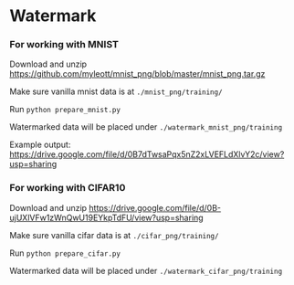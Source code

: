 # Watermark

### For working with MNIST

Download and unzip https://github.com/myleott/mnist_png/blob/master/mnist_png.tar.gz

Make sure vanilla mnist data is at `./mnist_png/training/`

Run `python prepare_mnist.py`

Watermarked data will be placed under `./watermark_mnist_png/training`

Example output: https://drive.google.com/file/d/0B7dTwsaPqx5nZ2xLVEFLdXlvY2c/view?usp=sharing

### For working with CIFAR10

Download and unzip https://drive.google.com/file/d/0B-ujUXlVFw1zWnQwU19EYkpTdFU/view?usp=sharing

Make sure vanilla cifar data is at `./cifar_png/training/`

Run `python prepare_cifar.py`

Watermarked data will be placed under `./watermark_cifar_png/training`

